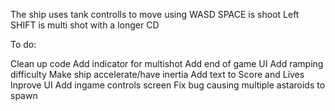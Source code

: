 The ship uses tank controlls to move using WASD
SPACE is shoot
Left SHIFT is multi shot with a longer CD

To do:

Clean up code
Add indicator for multishot
Add end of game UI
Add ramping difficulty
Make ship accelerate/have inertia
Add text to Score and Lives
Inprove UI
Add ingame controls screen
Fix bug causing multiple astaroids to spawn
